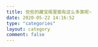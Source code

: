 ```yaml
---
title: 些些的藏宝阁里面有这么多类呢~
date: 2020-05-22 14:16:52
type: "categories"
layout: category
comment: false
---
```

